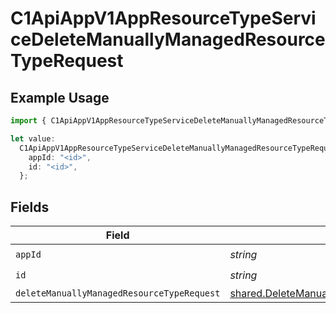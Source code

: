 # C1ApiAppV1AppResourceTypeServiceDeleteManuallyManagedResourceTypeRequest

## Example Usage

```typescript
import { C1ApiAppV1AppResourceTypeServiceDeleteManuallyManagedResourceTypeRequest } from "conductorone-sdk-typescript/sdk/models/operations";

let value:
  C1ApiAppV1AppResourceTypeServiceDeleteManuallyManagedResourceTypeRequest = {
    appId: "<id>",
    id: "<id>",
  };
```

## Fields

| Field                                                                                                                     | Type                                                                                                                      | Required                                                                                                                  | Description                                                                                                               |
| ------------------------------------------------------------------------------------------------------------------------- | ------------------------------------------------------------------------------------------------------------------------- | ------------------------------------------------------------------------------------------------------------------------- | ------------------------------------------------------------------------------------------------------------------------- |
| `appId`                                                                                                                   | *string*                                                                                                                  | :heavy_check_mark:                                                                                                        | N/A                                                                                                                       |
| `id`                                                                                                                      | *string*                                                                                                                  | :heavy_check_mark:                                                                                                        | N/A                                                                                                                       |
| `deleteManuallyManagedResourceTypeRequest`                                                                                | [shared.DeleteManuallyManagedResourceTypeRequest](../../../sdk/models/shared/deletemanuallymanagedresourcetyperequest.md) | :heavy_minus_sign:                                                                                                        | N/A                                                                                                                       |